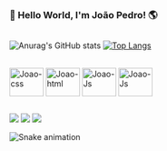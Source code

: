 ### 👋 Hello World, I'm João Pedro! 🌎 
##

![Anurag's GitHub stats](https://github-readme-stats.vercel.app/api?username=pedrojoaovr&show_icons=true&theme=dark)
[![Top Langs](https://github-readme-stats.vercel.app/api/top-langs/?username=pedrojoaovr&layout=compact)](https://github.com/pedrojoaovr/github-readme-stats)

<div style="display: inline_block"><br>
  <img align="center" alt="Joao-css" height="50" width="60" src="https://cdn.jsdelivr.net/gh/devicons/devicon/icons/css3/css3-original.svg">
  <img align="center" alt="Joao-html" height="50" width="60" src="https://cdn.jsdelivr.net/gh/devicons/devicon/icons/html5/html5-original.svg">
  <img align="center" alt="Joao-Js" height="50" width="60" src="https://cdn.jsdelivr.net/gh/devicons/devicon/icons/javascript/javascript-original.svg">
  <img align="center" alt="Joao-Js" height="50" width="60" src="https://cdn.jsdelivr.net/gh/devicons/devicon/icons/c/c-original.svg">


</div>
  
   ##
  
  <div>
    
  <a href="https://www.linkedin.com/in/jo%C3%A3o-pedro-vilar-ruas-406b48232/" target="_blank"><img src="https://img.shields.io/badge/-LinkedIn-%230077B5?style=for-the-badge&logo=linkedin&logoColor=white" target="_blank"></a>
  <a href="https://www.instagram.com/pedrojoaovr/" target="_blank"><img src="https://img.shields.io/badge/-Instagram-%23E4405F?style=for-the-badge&logo=instagram&logoColor=white" target="_blank"></a>
  <a href="mailto:pedrojoaovr2003@gmail.com" target="_blank"><img src="https://img.shields.io/badge/Gmail-D14836?style=for-the-badge&logo=gmail&logoColor=white" target="_blank"></a>
    
 </div>
  
  
   ![Snake animation](https://github.com/pedrojoaovr/pedrojoaovr/blob/output/github-contribution-grid-snake.svg)

